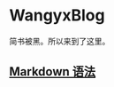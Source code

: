 # WangyxBlog
简书被黑。所以来到了这里。

## [Markdown 语法](https://docs.github.com/cn/github/writing-on-github/basic-writing-and-formatting-syntax)
